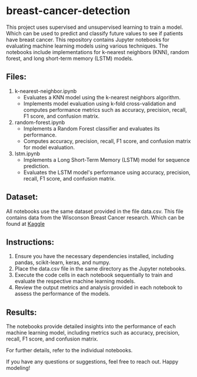 # breast-cancer-detection

This project uses supervised and unsupervised learning to train a model. Which can be used to predict and classify future values to see if patients have breast cancer. This repository contains Jupyter notebooks for evaluating machine learning models using various techniques. The notebooks include implementations for k-nearest neighbors (KNN), random forest, and long short-term memory (LSTM) models.

## Files:

1. k-nearest-neighbor.ipynb
   - Evaluates a KNN model using the k-nearest neighbors algorithm.
   - Implements model evaluation using k-fold cross-validation and computes performance metrics such as accuracy, precision, recall, F1 score, and confusion matrix.
2. random-forest.ipynb
   - Implements a Random Forest classifier and evaluates its performance.
   - Computes accuracy, precision, recall, F1 score, and confusion matrix for model evaluation.
3. lstm.ipynb
   - Implements a Long Short-Term Memory (LSTM) model for sequence prediction.
   - Evaluates the LSTM model's performance using accuracy, precision, recall, F1 score, and confusion matrix.

## Dataset:

All notebooks use the same dataset provided in the file data.csv. This file contains data from the Wisconson Breast Cancer research.
Which can be found at [Kaggle](https://www.kaggle.com/datasets/uciml/breast-cancer-wisconsin-data?resource=download)

## Instructions:

1. Ensure you have the necessary dependencies installed, including pandas, scikit-learn, keras, and numpy.
2. Place the data.csv file in the same directory as the Jupyter notebooks.
3. Execute the code cells in each notebook sequentially to train and evaluate the respective machine learning models.
4. Review the output metrics and analysis provided in each notebook to assess the performance of the models.

## Results:

The notebooks provide detailed insights into the performance of each machine learning model, including metrics such as accuracy, precision, recall, F1 score, and confusion matrix.

For further details, refer to the individual notebooks.

If you have any questions or suggestions, feel free to reach out. Happy modeling!
